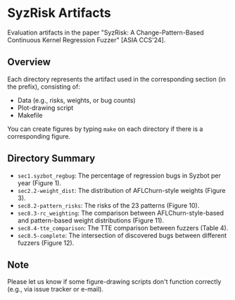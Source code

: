 # SyzRisk Artifacts

Evaluation artifacts in the paper "SyzRisk: A Change-Pattern-Based Continuous Kernel Regression Fuzzer" \[ASIA CCS'24\]. 

## Overview

Each directory represents the artifact used in the corresponding section (in the prefix), consisting of:

- Data (e.g., risks, weights, or bug counts)
- Plot-drawing script
- Makefile

You can create figures by typing `make` on each directory if there is a corresponding figure.

## Directory Summary

 - `sec1.syzbot_regbug`: The percentage of regression bugs in Syzbot per year (Figure 1).
 - `sec2.2-weight_dist`: The distribution of AFLChurn-style weights (Figure 3).
 - `sec8.2-pattern_risks`: The risks of the 23 patterns (Figure 10).
 - `sec8.3-rc_weighting`: The comparison between AFLChurn-style-based and pattern-based weight distributions (Figure 11).
 - `sec8.4-tte_comparison`: The TTE comparison between fuzzers (Table 4).
 - `sec8.5-complete`: The intersection of discovered bugs between different fuzzers (Figure 12).

## Note

Please let us know if some figure-drawing scripts don't function correctly (e.g., via issue tracker or e-mail).
